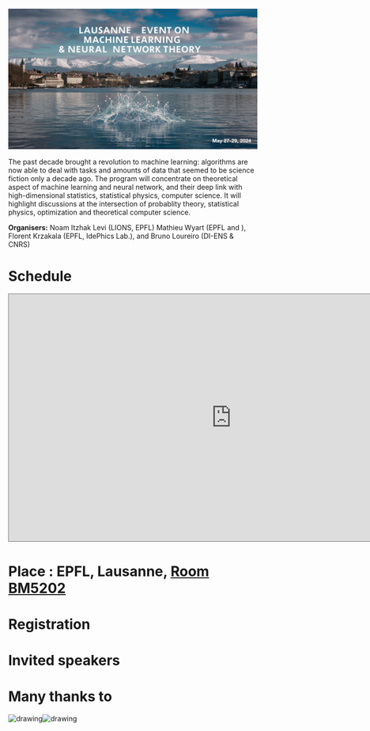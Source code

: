 ![program](lemanth2024v2.png)

The past decade brought a revolution to machine learning: algorithms are now able to deal with tasks and amounts of data that seemed to be science fiction only a decade ago. The program will concentrate on theoretical aspect of machine learning and neural network, and their deep link with high-dimensional statistics, statistical physics, computer science. It will highlight discussions at the intersection of probablity theory, statistical physics, optimization and theoretical computer science.

__Organisers:__  Noam Itzhak Levi (LIONS, EPFL) Mathieu Wyart (EPFL and ), Florent Krzakala (EPFL, IdePhics Lab.), and Bruno Loureiro (DI-ENS & CNRS)

# Schedule

<iframe src="https://calendar.google.com/calendar/embed?height=600&wkst=2&ctz=Europe%2FZurich&bgcolor=%23F09300&mode=WEEK&showNav=0&showDate=0&showTitle=0&showPrint=0&showCalendars=0&showTz=0&title=LEMAN-TH&src=Y2FyZ2VzZTIwMjNAZ21haWwuY29t&color=%23039BE5&dates=20240527%2F20240529" style="border:solid 1px #777" width="900" height="500" frameborder="0" scrolling="no"></iframe>

# Place : EPFL, Lausanne, <a href="https://plan.epfl.ch/?room=%3DBM%205202&dim_floor=5&lang=en&dim_lang=en&tree_groups=centres_nevralgiques_grp%2Cmobilite_acces_grp%2Crestauration_et_commerces_grp%2Censeignement%2Cservices_campus_grp%2Cequipements_grp&tree_group_layers_centres_nevralgiques_grp=&tree_group_layers_mobilite_acces_grp=metro&tree_group_layers_restauration_et_commerces_grp=&tree_group_layers_enseignement=guichet_etudiants&tree_group_layers_services_campus_grp=information_epfl&tree_group_layers_equipements_grp=&baselayer_ref=grp_backgrounds&map_x=2532969&map_y=1152553&map_zoom=12&to=BM%205202"> Room BM5202 </a>

# Registration

# Invited speakers


# Many thanks to

<img src="2022-10-12-134122.670745snsf.PNG" alt="drawing" width="200"/><img src="epfl-ai-center-logo.png" alt="drawing" width="200"/>
